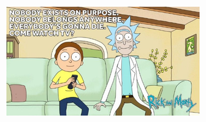 ![alt text](https://github.com/RU09342/lab-2-blinking-leds-TruFord/blob/master/New%20folder/Bulbasaur/New%20folder/New%20folder/New%20folder/New%20folder/29dd9e13f80ff142da61ca9c4eae9312.jpg)

